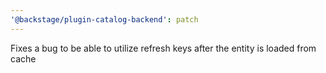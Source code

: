 ```yaml
---
'@backstage/plugin-catalog-backend': patch
---
```


Fixes a bug to be able to utilize refresh keys after the entity is loaded from cache
